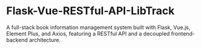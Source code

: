 # Flask-Vue-RESTful-API-LibTrack
A full-stack book information management system built with Flask, Vue.js, Element Plus, and Axios, featuring a RESTful API and a decoupled frontend-backend architecture.
